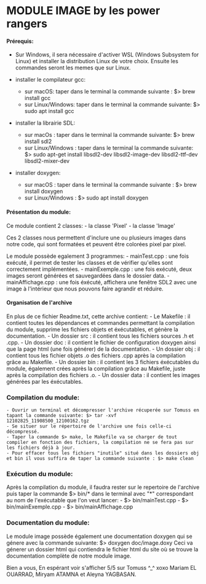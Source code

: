 # MODULE IMAGE by les power rangers 

#### Prérequis: 

- Sur Windows, il sera nécessaire d'activer WSL (Windows Subsystem for Linux) et installer la distribution Linux de votre choix. Ensuite les commandes seront les memes que sur Linux.

- installer le compilateur gcc:
 	- sur macOS: taper dans le terminal la commande suivante : $> brew install gcc
 	- sur Linux/Windows: taper dans le terminal la commande suivante: $> sudo apt install gcc
 	
- installer la librairie SDL:
	- sur macOs : taper dans le terminal la commande suivante: $> brew install sdl2
	- sur Linux/Windows : taper dans le terminal la commande suivante: $> sudo apt-get install libsdl2-dev libsdl2-image-dev libsdl2-ttf-dev libsdl2-mixer-dev
	
- installer doxygen:
	- sur macOS : taper dans le terminal la commande suivante : $> brew install doxygen
	- sur Linux/Windows : $> sudo apt install doxygen
	 
#### Présentation du module:

Ce module contient 2 classes: 
    	- la classe 'Pixel'
    	- la classe 'Image'
    	
Ces 2 classes nous permettent d'inclure une ou plusieurs images dans notre code, qui sont formatées et peuvent être colorées pixel par pixel.
    
Le module possède egalement 3 programmes:
		- mainTest.cpp : une fois exécuté, il permet de tester les classes et de vérifier qu'elles sont correctement implémentées.
        - mainExemple.cpp :  une fois exécuté, deux images seront générées et sauvegardées dans le dossier data.
        - mainAffichage.cpp : une fois éxécuté, affichera une fenêtre SDL2 avec une image à l'intérieur que nous pouvons faire agrandir et réduire. 

#### Organisation de l'archive
     
En plus de ce fichier Readme.txt, cette archive contient:
	- Le Makefile : il contient toutes les dépendances et commandes permettant la compilation du module, supprime les fichiers objets et éxécutables, et génère la documentation.
	- Un dossier src : il contient tous les fichiers sources .h et .cpp.
	- Un dossier doc : il contient le fichier de configuration doxygen ainsi que la page html (une fois générer) de la documentation.
	- Un dossier obj : il contient tous les fichier objets .o des fichiers .cpp après la compilation grâce au Makefile.
	- Un dossier bin : il contient les 3 fichiers éxécutables du module, également crées après la compilation grâce au Makefile, juste après la compilation des fichiers .o.
	- Un dossier data : il contient les images générées par les éxécutables.

### Compilation du module:

	- Ouvrir un terminal et décompresser l'archive récuperée sur Tomuss en tapant la commande suivante: $> tar -xvf 12102825_11908500_12100162.tgz 
	- Se situer sur le répertoire de l'archive une fois celle-ci décompressé.
	- Taper la commande $> make, le Makefile va se charger de tout compiler en fonction des fichiers, la compilation ne se fera pas sur les fichiers déjà à jour.
	- Pour effacer tous les fichiers "inutile" situé dans les dossiers obj et bin il vous suffira de taper la commande suivante : $> make clean

### Exécution du module:

Après la compilation du module, il faudra rester sur le repertoire de l'archive puis taper la commande $> bin/* dans le terminal avec "*" correspondant au nom de l'exécutable que l'on veut lancer: 
	- $> bin/mainTest.cpp
	- $> bin/mainExemple.cpp
	- $> bin/mainAffichage.cpp
	
### Documentation du module:

Le module image possède également une documentation doxygen qui se génere avec la commande suivante: $> doxygen doc/image.doxy 
Ceci va génerer un dossier html qui contiendra le fichier html du site où se trouve la documentation complète de notre module image.

Bien a vous,
En espérant voir s'afficher 5/5 sur Tomuss ^_^
xoxo
Mariam EL OUARRAD, Miryam ATAMNA et Aleyna YAGBASAN. 
